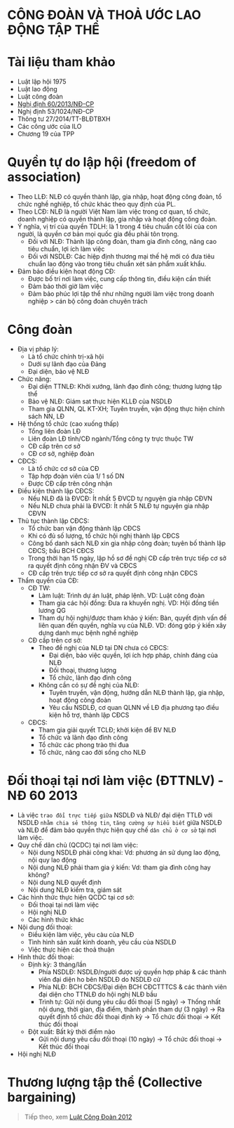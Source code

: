 # CÔNG ĐOÀN VÀ THOẢ ƯỚC LAO ĐỘNG TẬP THỂ

# Tài liệu tham khảo
* Luật lập hội 1975
* Luật lao động
* Luật công đoàn 
* [Nghị định 60/2013/NĐ-CP](https://thuvienphapluat.vn/van-ban/Lao-dong-Tien-luong/Nghi-dinh-60-2013-ND-CP-huong-dan-BLLD-thuc-hien-quy-che-dan-chu-o-co-so-194758.aspx)
* Nghị định 53/1024/NĐ-CP
* Thông tư 27/2014/TT-BLĐTBXH
* Các công ước của ILO
* Chương 19 của TPP 
# Quyền tự do lập hội (freedom of association)
* Theo LLĐ: NLĐ có quyền thành lập, gia nhập, hoạt động công đoàn, tổ chức nghề nghiệp, tổ chức khác theo quy định của PL.
* Theo LCĐ: NLĐ là người Việt Nam làm việc trong cơ quan, tổ chức, doanh nghiệp có quyền thành lập, gia nhập và hoạt động công đoàn.
* Ý nghĩa, vị trí của quyền TDLH: là 1 trong 4 tiêu chuẩn cốt lõi của con người, là quyền cơ bản mọi quốc gia đều phải tôn trọng. 
  * Đối với NLĐ: Thành lập công đoàn, tham gia đình công, nâng cao tiêu chuẩn, lợi ích làm việc 
  * Đối với NSDLĐ: Các hiệp định thương mại thế hệ mới có đưa tiêu chuẩn lao động vào trong tiêu chuẩn xét sản phẩm xuất khẩu.
* Đảm bảo điều kiện hoạt động CĐ:
  * Được bố trí nơi làm việc, cung cấp thông tin, điều kiện cần thiết 
  * Đảm bảo thời giờ làm việc 
  * Đảm bảo phúc lợi tập thể như những người làm việc trong doanh nghiệp > cán bộ công đoàn chuyên trách 
# Công đoàn 
* Địa vị pháp lý: 
  * Là tổ chức chính trị-xã hội
  * Dưới sự lãnh đạo của Đảng 
  * Đại diện, bảo vệ NLĐ 
* Chức năng:
  * Đại diện TTNLĐ: Khởi xướng, lãnh đạo đình công; thương lượng tập thể
  * Bảo vệ NLĐ: Giám sat thực hiện KLLĐ của NSDLĐ
  * Tham gia QLNN, QL KT-XH; Tuyên truyền, vận động thực hiện chính sách NN, LĐ 
*  Hệ thống tổ chức (cao xuống thấp)
   * Tổng liên đoàn LĐ
   * Liên đoàn LĐ tỉnh/CĐ ngành/Tổng công ty trực thuộc TW
   * CĐ cấp trên cơ sở 
   * CĐ cơ sở, nghiệp đoàn
* CĐCS: 
  * Là tổ chức cơ sở của CĐ 
  * Tập hợp đoàn viên của 1/ 1 số DN
  * Được CĐ cấp trên công nhận 
* Điều kiện thành lập CĐCS:
  *  Nếu NLĐ đã là ĐVCĐ: Ít nhất 5 ĐVCD tự nguyện gia nhập CĐVN 
  *  Nếu NLĐ chưa phải là ĐVCĐ: Ít nhất 5 NLĐ tự nguyện gia nhập CĐVN 
* Thủ tục thành lập CĐCS: 
  * Tổ chức ban vận động thành lập CĐCS
  * Khi có đủ số lượng, tổ chức hội nghị thành lập CĐCS
  * Công bố danh sách NLĐ xin gia nhập công đoàn; tuyên bố thành lập CĐCS; bầu BCH CĐCS
  * Trong thời hạn 15 ngày, lập hồ sơ đề nghị CĐ cấp trên trực tiếp cơ sở ra quyết định công nhận ĐV và CĐCS 
  * CĐ cấp trên trực tiếp cơ sở ra quyết định công nhận CĐCS 
* Thẩm quyền của CĐ:
  * CĐ TW: 
      * Làm luật: Trình dự án luật, pháp lệnh. VD: Luật công đoàn
      * Tham gia các hội đồng: Đưa ra khuyến nghị. VD: Hội đồng tiền lương QG
      * Tham dự hội nghị/được tham khảo ý kiến: Bàn, quyết định vấn đề liên quan đến quyền, nghĩa vụ của NLĐ. VD: đóng góp ý kiến xây dựng danh mục bệnh nghề nghiệp  
  * CĐ cấp trên cơ sở:
    * Theo đề nghị của NLĐ tại DN chưa có CĐCS: 
      * Đại diện, bảo việc quyền, lợi ích hợp pháp, chính đáng của NLĐ 
      * Đối thoại, thương lượng 
      * Tổ chức, lãnh đạo đình công 
    * Không cần có sự đề nghị của NLĐ: 
      * Tuyên truyền, vận động, hướng dẫn NLĐ thành lập, gia nhập, hoạt động công đoàn 
      * Yêu cầu NSDLĐ, cơ quan QLNN về LĐ địa phương tạo điều kiện hỗ trợ, thành lập CĐCS 
  * CĐCS: 
    * Tham gia giải quyết TCLĐ; khởi kiện để BV NLĐ
    * Tổ chức và lãnh đạo đình công 
    * Tổ chức các phong trào thi đua 
    * Tổ chức, nâng cao đời sống cho NLĐ 
# Đối thoại tại nơi làm việc (ĐTTNLV) - NĐ 60 2013 
* Là việc `trao đổi trực tiếp giữa` NSDLĐ và NLĐ/ đại diện TTLĐ với NSDLĐ `nhằm chia sẻ thông tin`, `tăng cường sự hiểu biết` giữa NSDLĐ và NLĐ để đảm bảo quyền thực hiện quy chế `dân chủ ở cơ sở` tại nơi làm việc.
* Quy chế dân chủ (QCDC) tại nơi làm việc: 
  *  Nội dung NSDLĐ phải công khai: Vd: phương án sử dụng lao động, nội quy lao động 
  *  Nội dung NLĐ phải tham gia ý kiến: Vd: tham gia đình công hay không? 
  *  Nội dung NLĐ quyết định
  *  Nội dung NLĐ kiểm tra, giám sát 
*  Các hình thức thực hiện QCDC tại cơ sở:
   * Đối thoại tại nơi làm việc
   * Hội nghị NLĐ
   * Các hình thức khác 
* Nội dung đối thoại:
  * Điều kiện làm việc, yêu càu của NLĐ
  * Tình hình sản xuất kinh doanh, yêu cầu của NSDLĐ 
  * Việc thực hiện các thoả thuận 
* Hình thức đối thoại:
  *  Định kỳ: 3 tháng/lần
     * Phía NSDLĐ: NSDLĐ/người được uỷ quyền hợp pháp & các thành viên đại diện ho bên NSDLĐ do NSDLĐ cử 
     * Phía NLĐ: BCH CĐCS/Đại diện BCH CĐCTTTCS & các thành viên đại diện cho TTNLĐ do hội nghị NLĐ bầu 
     * Trình tự: Gửi nội dung yêu cầu đối thoại (5 ngày) -> Thống nhất nội dung, thời gian, địa điểm, thành phần tham dự (3 ngày) -> Ra quyết định tổ chức đối thoại định kỳ -> Tổ chức đối thoại -> Kết thúc đối thoại 
  *  Đột xuất: Bất kỳ thời điểm nào 
     * Gửi nội dung yêu cầu đối thoại (10 ngày) -> Tổ chức đối thoại -> Kết thúc đối thoại 
* Hội nghị NLĐ 
# Thương lượng tập thể (Collective bargaining)  

> Tiếp theo, xem [Luật Công Đoàn 2012](hhttp://vanban.chinhphu.vn/portal/page/portal/chinhphu/hethongvanban?class_id=1&_page=1&mode=detail&document_id=163545)  
